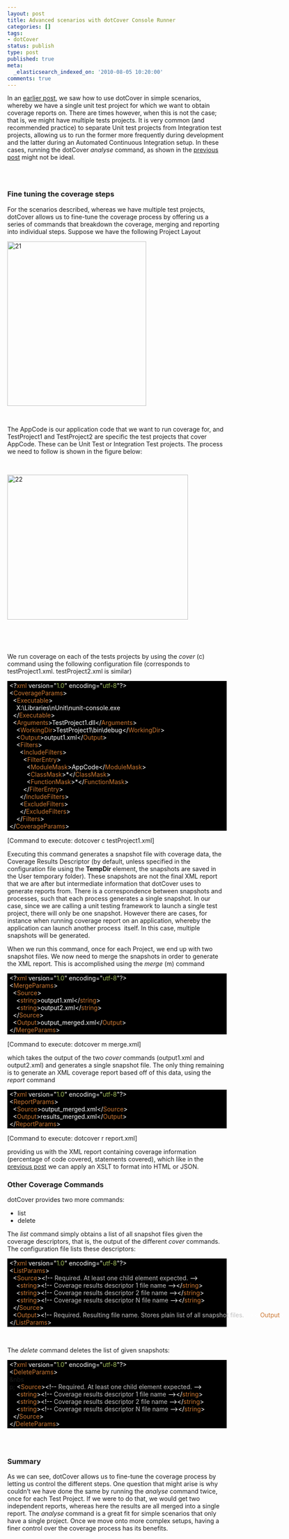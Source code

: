 ```yaml
---
layout: post
title: Advanced scenarios with dotCover Console Runner
categories: []
tags:
- dotCover
status: publish
type: post
published: true
meta:
  _elasticsearch_indexed_on: '2010-08-05 10:20:00'
comments: true
---
```

<p>In an <a href="/blogengine/post/2010/07/28/Running-Code-Coverage-from-the-Console-with-dotCover.aspx">earlier post</a>, we saw how to use dotCover in simple scenarios, whereby we have a single unit test project for which we want to obtain coverage reports on. There are times however, when this is not the case; that is, we might have multiple tests projects. It is very common (and recommended practice) to separate Unit test projects from Integration test projects, allowing us to run the former more frequently during development and the latter during an Automated Continuous Integration setup. In these cases, running the dotCover <em>analyse </em>command, as shown in the <a href="/blogengine/post/2010/07/28/Running-Code-Coverage-from-the-Console-with-dotCover.aspx">previous post</a> might not be ideal.</p>  <h3>&#160;</h3>  <h3>Fine tuning the coverage steps</h3>  <p>For the scenarios described, whereas we have multiple test projects, dotCover allows us to fine-tune the coverage process by offering us a series of commands that breakdown the coverage, merging and reporting into individual steps. Suppose we have the following Project Layout</p>  <p>
<img style="border-bottom:0;border-left:0;display:inline;border-top:0;border-right:0;" title="21" border="0" alt="21" src="{{ site.images }}/adc-1.png" width="319" height="378" /> </p>  <p>&#160;</p>  <p>The AppCode is our application code that we want to run coverage for, and TestProject1 and TestProject2 are specific the test projects that cover AppCode. These can be Unit Test or Integration Test projects. The process we need to follow is shown in the figure below:</p>  <p>&#160;</p>  <p>
<img style="border-bottom:0;border-left:0;display:inline;border-top:0;border-right:0;" title="22" border="0" alt="22" src="{{ site.images }}/adc-2.png" width="415" height="333" /> </p>  <p>&#160;</p>  <p>&#160;</p>
<p>We run coverage on each of the tests projects by using the <em>cover </em>(c) command using the following configuration file (corresponds to testProject1.xml. testProject2.xml is similar)</p>  <div style="display:inline;float:none;margin:0;padding:0;" id="scid:9ce6104f-a9aa-4a17-a79f-3a39532ebf7c:b1c874cd-f63d-4869-bea4-c3123d90e351" class="wlWriterSmartContent">   <div class="le-pavsc-container">
<div style="background-color:#000000;white-space:nowrap;padding:2px 5px;"><span style="color:#ffffff;">&lt;?</span><span style="color:#cc7832;">xml</span><span style="color:#ffffff;"> version=&quot;</span><span style="color:#a5c25c;">1.0</span><span style="color:#ffffff;">&quot; encoding=&quot;</span><span style="color:#a5c25c;">utf-8</span><span style="color:#ffffff;">&quot;?&gt;</span>
<br /><span style="color:#ffffff;">&lt;</span><span style="color:#cc7832;">CoverageParams</span><span style="color:#ffffff;">&gt;</span>
<br />&#160; <span style="color:#ffffff;">&lt;</span><span style="color:#cc7832;">Executable</span><span style="color:#ffffff;">&gt;</span>
<br />&#160;&#160;&#160; <span style="color:#ffffff;">X:\Libraries\nUnit\nunit-console.exe</span>
 <br />&#160; <span style="color:#ffffff;">&lt;/</span><span style="color:#cc7832;">Executable</span><span style="color:#ffffff;">&gt;</span>
 <br />&#160; <span style="color:#ffffff;">&lt;</span><span style="color:#cc7832;">Arguments</span><span style="color:#ffffff;">&gt;TestProject1.dll&lt;/</span><span style="color:#cc7832;">Arguments</span><span style="color:#ffffff;">&gt;</span>
 <br />&#160;&#160;&#160; <span style="color:#ffffff;">&lt;</span><span style="color:#cc7832;">WorkingDir</span><span style="color:#ffffff;">&gt;TestProject1\bin\debug&lt;/</span><span style="color:#cc7832;">WorkingDir</span><span style="color:#ffffff;">&gt;</span>
  <br />&#160;&#160;&#160; <span style="color:#ffffff;">&lt;</span><span style="color:#cc7832;">Output</span><span style="color:#ffffff;">&gt;output1.xml&lt;/</span><span style="color:#cc7832;">Output</span><span style="color:#ffffff;">&gt;</span>
   <br />&#160;&#160;&#160; <span style="color:#ffffff;">&lt;</span><span style="color:#cc7832;">Filters</span><span style="color:#ffffff;">&gt;</span>
     <br />&#160;&#160;&#160;&#160;&#160; <span style="color:#ffffff;">&lt;</span><span style="color:#cc7832;">IncludeFilters</span><span style="color:#ffffff;">&gt;</span>
     <br />&#160;&#160;&#160;&#160;&#160;&#160;&#160; <span style="color:#ffffff;">&lt;</span><span style="color:#cc7832;">FilterEntry</span><span style="color:#ffffff;">&gt;</span>
      <br />&#160;&#160;&#160;&#160;&#160;&#160;&#160;&#160;&#160; <span style="color:#ffffff;">&lt;</span><span style="color:#cc7832;">ModuleMask</span><span style="color:#ffffff;">&gt;AppCode&lt;/</span><span style="color:#cc7832;">ModuleMask</span><span style="color:#ffffff;">&gt;</span>
       <br />&#160;&#160;&#160;&#160;&#160;&#160;&#160;&#160;&#160; <span style="color:#ffffff;">&lt;</span><span style="color:#cc7832;">ClassMask</span><span style="color:#ffffff;">&gt;*&lt;/</span><span style="color:#cc7832;">ClassMask</span><span style="color:#ffffff;">&gt;</span>        <br />&#160;&#160;&#160;&#160;&#160;&#160;&#160;&#160;&#160; <span style="color:#ffffff;">&lt;</span><span style="color:#cc7832;">FunctionMask</span><span style="color:#ffffff;">&gt;*&lt;/</span><span style="color:#cc7832;">FunctionMask</span><span style="color:#ffffff;">&gt;</span>        <br />&#160;&#160;&#160;&#160;&#160;&#160;&#160; <span style="color:#ffffff;">&lt;/</span><span style="color:#cc7832;">FilterEntry</span><span style="color:#ffffff;">&gt;</span>        <br />&#160;&#160;&#160;&#160;&#160; <span style="color:#ffffff;">&lt;/</span><span style="color:#cc7832;">IncludeFilters</span><span style="color:#ffffff;">&gt;</span>        <br />&#160;&#160;&#160;&#160;&#160; <span style="color:#ffffff;">&lt;</span><span style="color:#cc7832;">ExcludeFilters</span><span style="color:#ffffff;">&gt;</span>        <br />&#160;&#160;&#160;&#160;&#160; <span style="color:#ffffff;">&lt;/</span><span style="color:#cc7832;">ExcludeFilters</span><span style="color:#ffffff;">&gt;</span>        <br />&#160;&#160;&#160; <span style="color:#ffffff;">&lt;/</span><span style="color:#cc7832;">Filters</span><span style="color:#ffffff;">&gt;</span>        <br /><span style="color:#ffffff;">&lt;/</span><span style="color:#cc7832;">CoverageParams</span><span style="color:#ffffff;">&gt;</span></div>   </div> </div>  <p>[Command to execute: dotcover c testProject1.xml]</p>  <p>Executing this command generates a snapshot file with coverage data, the Coverage Results Descriptor (by default, unless specified in the configuration file using the <strong>TempDir </strong>element, the snapshots are saved in the User temporary folder). These snapshots are not the final XML report that we are after but intermediate information that dotCover uses to generate reports from. There is a correspondence between snapshots and processes, such that each process generates a single snapshot. In our case, since we are calling a unit testing framework to launch a single test project, there will only be one snapshot. However there are cases, for instance when running coverage report on an application, whereby the application can launch another process&#160; itself. In this case, multiple snapshots will be generated.</p>  <p>When we run this command, once for each Project, we end up with two snapshot files. We now need to merge the snapshots in order to generate the XML report. This is accomplished using the <em>merge </em>(m) command</p>  <div style="display:inline;float:none;margin:0;padding:0;" id="scid:9ce6104f-a9aa-4a17-a79f-3a39532ebf7c:7427fc54-3cb7-48fb-a05a-99b9a57e3ea0" class="wlWriterSmartContent">   <div class="le-pa&#010;vsc-container">     <div style="background-color:#000000;white-space:nowrap;padding:2px 5px;"><span style="color:#ffffff;">&lt;?</span><span style="color:#cc7832;">xml</span><span style="color:#ffffff;"> version=&quot;</span><span style="color:#a5c25c;">1.0</span><span style="color:#ffffff;">&quot; encoding=&quot;</span><span style="color:#a5c25c;">utf-8</span><span style="color:#ffffff;">&quot;?&gt;</span>        <br /><span style="color:#ffffff;">&lt;</span><span style="color:#cc7832;">MergeParams</span><span style="color:#ffffff;">&gt;</span>        <br />&#160; <span style="color:#ffffff;">&lt;</span><span style="color:#cc7832;">Source</span><span style="color:#ffffff;">&gt; </span>        <br />&#160;&#160;&#160; <span style="color:#ffffff;">&lt;</span><span style="color:#cc7832;">string</span><span style="color:#ffffff;">&gt;output1.xml&lt;/</span><span style="color:#cc7832;">string</span><span style="color:#ffffff;">&gt;</span>        <br />&#160;&#160;&#160; <span style="color:#ffffff;">&lt;</span><span style="color:#cc7832;">string</span><span style="color:#ffffff;">&gt;output2.xml&lt;/</span><span style="color:#cc7832;">string</span><span style="color:#ffffff;">&gt;</span>        <br />&#160; <span style="color:#ffffff;">&lt;/</span><span style="color:#cc7832;">Source</span><span style="color:#ffffff;">&gt;</span>        <br />&#160; <span style="color:#ffffff;">&lt;</span><span style="color:#cc7832;">Output</span><span style="color:#ffffff;">&gt;output_merged.xml&lt;/</span><span style="color:#cc7832;">Output</span><span style="color:#ffffff;">&gt;</span>        <br /><span style="color:#ffffff;">&lt;/</span><span style="color:#cc7832;">MergeParams</span><span style="color:#ffffff;">&gt;</span></div>   </div> </div>  <p>[Command to execute: dotcover m merge.xml]</p>  <p>which takes the output of the two <em>cover </em>commands (output1.xml and output2.xml) and generates a single snapshot file. The only thing remaining is to generate an XML coverage report based off of this data, using the <em>report </em>command</p>  <div style="display:inline;float:none;margin:0;padding:0;" id="scid:9ce6104f-a9aa-4a17-a79f-3a39532ebf7c:45955b53-a02d-4dde-82dd-2749d45907cf" class="wlWriterSmartContent">   <div class="le-pavsc-container">     <div style="background-color:#000000;white-space:nowrap;padding:2px 5px;"><span style="color:#ffffff;">&lt;?</span><span style="color:#cc7832;">xml</span><span style="color:#ffffff;"> version=&quot;</span><span style="color:#a5c25c;">1.0</span><span style="color:#ffffff;">&quot; encoding=&quot;</span><span style="color:#a5c25c;">utf-8</span><span style="color:#ffffff;">&quot;?&gt;</span>        <br /><span style="color:#ffffff;">&lt;</span><span style="color:#cc7832;">ReportParams</span><span style="color:#ffffff;">&gt;</span>        <br />&#160; <span style="color:#ffffff;">&lt;</span><span style="color:#cc7832;">Source</span><span style="color:#ffffff;">&gt;output_merged.xml&lt;/</span><span style="color:#cc7832;">Source</span><span style="color:#ffffff;">&gt;</span>        <br />&#160; <span style="color:#ffffff;">&lt;</span><span style="color:#cc7832;">Output</span><span style="color:#ffffff;">&gt;results_merged.xml&lt;/</span><span style="color:#cc7832;">Output</span><span style="color:#ffffff;">&gt;</span>        <br /><span style="color:#ffffff;">&lt;/</span><span style="color:#cc7832;">ReportParams</span><span style="color:#ffffff;">&gt;</span></div>   </div> </div>  <p>[Command to execute: dotcover r report.xml]</p>  <p>providing us with the XML report containing coverage information (percentage of code covered, statements covered), which like in the <a href="/blogengine/post/2010/07/28/Running-Code-Coverage-from-the-Console-with-dotCover.aspx">previous post</a> we can apply an XSLT to format into HTML or JSON.</p>  <h3>Other Coverage Commands</h3>  <p>dotCover provides two more commands:</p>  <ul>   <li>list </li>    <li>delete </li> </ul>  <p>The <em>list</em> command simply obtains a list of all snapshot files given the coverage descriptors, that is, the output of the different <em>cover </em>commands. The configuration file lists these descriptors:</p>  <div style="display:inline;float:none;margin:0;padding:0;" id="scid:9ce6104f-a9aa-4a17-a79f-3a39532ebf7c:9f9c12e1-9260-4c2e-aacf-aa9d3fdb36e0" class="wlWriterSmartContent">   <div class="le-pavsc-container">     <div style="background-color:#000000;white-space:nowrap;padding:2px 5px;"><span style="color:#ffffff;">&lt;?</span><span style="color:#cc7832;">xml</span><span style="color:#ffffff;"> version=&quot;</span><span style="color:#a5c25c;">1.0</span><span style="color:#ffffff;">&quot; encoding=&quot;</span><span style="color:#a5c25c;">utf-8</span><span style="color:#ffffff;">&quot;?&gt;</span>        <br /><span style="color:#ffffff;">&lt;</span><span style="color:#cc7832;">ListParams</span><span style="color:#ffffff;">&gt;</span>        <br />&#160; <span style="color:#ffffff;">&lt;</span><span style="color:#cc7832;">Source</span><span style="color:#ffffff;">&gt;&lt;!--</span><span style="color:#c0c0c0;"> Required. At least one child element expected. </span><span style="color:#ffffff;">--&gt;</span>        <br />&#160;&#160;&#160; <span style="color:#ffffff;">&lt;</span><span style="color:#cc7832;">string</span><span style="color:#ffffff;">&gt;&lt;!--</span><span style="color:#c0c0c0;"> Coverage results descriptor 1 file name </span><span style="color:#ffffff;">--&gt;&lt;/</span><span style="color:#cc7832;">string</span><span style="color:#ffffff;">&gt;</span>        <br />&#160;&#160;&#160; <span style="color:#ffffff;">&lt;</span><span style="color:#cc7832;">string</span><span style="color:#ffffff;">&gt;&lt;!--</span><span style="color:#c0c0c0;"> Coverage results descriptor 2 file name </span><span style="color:#ffffff;">--&gt;&lt;/</span><span style="color:#cc7832;">string</span><span style="color:#ffffff;">&gt;</span>        <br />&#160;&#160;&#160; <span style="color:#ffffff;">&lt;</span><span style="color:#cc7832;">string</span><span style="color:#ffffff;">&gt;&lt;!--</span><span style="color:#c0c0c0;"> Coverage results descriptor N file name </span><span style="color:#ffffff;">--&gt;&lt;/</span><span style="color:#cc7832;">string</span><span style="color:#ffffff;">&gt;</span>        <br />&#160; <span style="color:#ffffff;">&lt;/</span><span style="color:#cc7832;">Source</span><span style="color:#ffffff;">&gt;</span>        <br />&#160; <span style="color:#ffffff;">&lt;</span><span style="color:#cc7832;">Output</span><span style="color:#ffffff;">&gt;&lt;!--</span><span style="color:#c0c0c0;"> Required. Resulting file name. Stores plain list of all snapshot files. </span><span style="color:#ffffff;">--&gt;&lt;/</span><span style="color:#cc7832;">Output</span><span style="color:#ffffff;">&gt;</span>        <br /><span style="color:#ffffff;">&lt;/</span><span style="color:#cc7832;">ListParams</span><span style="color:#ffffff;">&gt;</span></div>   </div> </div>  <p>&#160;</p>  <p>The <em>delete </em>command deletes the list of given snapshots:</p>  <div style="display:inline;float:none;margin:0;padding:0;" id="scid:9ce6104f-a9aa-4a17-a79f-3a39532ebf7c:e373fa63-8b15-40c7-a0ec-6ab66a10d533" class="wlWriterSmartContent">   <div class="le-pavsc-container">     <div style="background-color:#000000;white-space:nowrap;padding:2px 5px;"><span style="color:#ffffff;">&lt;?</span><span style="color:#cc7832;">xml</span><span style="color:#ffffff;"> version=&quot;</span><span style="color:#a5c25c;">1.0</span><span style="color:#ffffff;">&quot; encoding=&quot;</span><span style="color:#a5c25c;">utf-8</span><span style="color:#ffffff;">&quot;?&gt;</span>        <br /><span style="color:#ffffff;">&lt;</span><span style="color:#cc7832;">DeleteParams</span><span style="color:#ffffff;">&gt;</span>        <br />&amp;nbs        <br />p; <span style="color:#ffffff;">&lt;</span><span style="color:#cc7832;">Source</span><span style="color:#ffffff;">&gt;&lt;!--</span><span style="color:#c0c0c0;"> Required. At least one child element expected. </span><span style="color:#ffffff;">--&gt;</span>        <br />&#160;&#160;&#160; <span style="color:#ffffff;">&lt;</span><span style="color:#cc7832;">string</span><span style="color:#ffffff;">&gt;&lt;!--</span><span style="color:#c0c0c0;"> Coverage results descriptor 1 file name </span><span style="color:#ffffff;">--&gt;&lt;/</span><span style="color:#cc7832;">string</span><span style="color:#ffffff;">&gt;</span>        <br />&#160;&#160;&#160; <span style="color:#ffffff;">&lt;</span><span style="color:#cc7832;">string</span><span style="color:#ffffff;">&gt;&lt;!--</span><span style="color:#c0c0c0;"> Coverage results descriptor 2 file name </span><span style="color:#ffffff;">--&gt;&lt;/</span><span style="color:#cc7832;">string</span><span style="color:#ffffff;">&gt;</span>        <br />&#160;&#160;&#160; <span style="color:#ffffff;">&lt;</span><span style="color:#cc7832;">string</span><span style="color:#ffffff;">&gt;&lt;!--</span><span style="color:#c0c0c0;"> Coverage results descriptor N file name </span><span style="color:#ffffff;">--&gt;&lt;/</span><span style="color:#cc7832;">string</span><span style="color:#ffffff;">&gt;</span>        <br />&#160; <span style="color:#ffffff;">&lt;/</span><span style="color:#cc7832;">Source</span><span style="color:#ffffff;">&gt;</span>        <br /><span style="color:#ffffff;">&lt;/</span><span style="color:#cc7832;">DeleteParams</span><span style="color:#ffffff;">&gt;</span></div>   </div> </div>  <h3>&#160;</h3>  <h3>Summary</h3>  <p>As we can see, dotCover allows us to fine-tune the coverage process by letting us control the different steps. One question that might arise is why couldn’t we have done the same by running the <em>analyse </em>command twice, once for each Test Project. If we were to do that, we would get two independent reports, whereas here the results are all merged into a single report. The <em>analyse </em>command is a great fit for simple scenarios that only have a single project. Once we move onto more complex setups, having a finer control over the coverage process has its benefits.</p>
